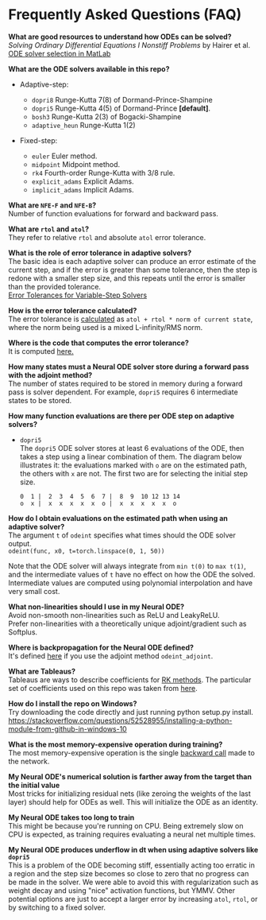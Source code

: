 # Frequently Asked Questions (FAQ)

**What are good resources to understand how ODEs can be solved?**<br>
*Solving Ordinary Differential Equations I Nonstiff Problems* by Hairer et al.<br>
[ODE solver selection in MatLab](https://blogs.mathworks.com/loren/2015/09/23/ode-solver-selection-in-matlab/)<br>

**What are the ODE solvers available in this repo?**<br>

- Adaptive-step:
  - `dopri8` Runge-Kutta 7(8) of Dormand-Prince-Shampine
  - `dopri5` Runge-Kutta 4(5) of Dormand-Prince **[default]**.
  - `bosh3` Runge-Kutta 2(3) of Bogacki-Shampine
  - `adaptive_heun` Runge-Kutta 1(2)

- Fixed-step:
  - `euler` Euler method.
  - `midpoint` Midpoint method.
  - `rk4` Fourth-order Runge-Kutta with 3/8 rule.
  - `explicit_adams` Explicit Adams.
  - `implicit_adams` Implicit Adams.


**What are `NFE-F` and `NFE-B`?**<br>
Number of function evaluations for forward and backward pass.

**What are `rtol` and `atol`?**<br>
They refer to relative `rtol` and absolute `atol` error tolerance.

**What is the role of error tolerance in adaptive solvers?**<br>
The basic idea is each adaptive solver can produce an error estimate of the current step, and if the error is greater than some tolerance, then the step is redone with a smaller step size, and this repeats until the error is smaller than the provided tolerance.<br>
[Error Tolerances for Variable-Step Solvers](https://www.mathworks.com/help/simulink/ug/types-of-solvers.html#f11-44943)

**How is the error tolerance calculated?**<br>
The error tolerance is [calculated]((https://github.com/rtqichen/torchdiffeq/blob/master/torchdiffeq/_impl/misc.py#L74)) as `atol + rtol * norm of current state`, where the norm being used is a mixed L-infinity/RMS norm. 

**Where is the code that computes the error tolerance?**<br>
It is computed [here.](https://github.com/rtqichen/torchdiffeq/blob/c4c9c61c939c630b9b88267aa56ddaaec319cb16/torchdiffeq/_impl/misc.py#L94)

**How many states must a Neural ODE solver store during a forward pass with the adjoint method?**<br>
The number of states required to be stored in memory during a forward pass is solver dependent. For example, `dopri5` requires 6 intermediate states to be stored.

**How many function evaluations are there per ODE step on adaptive solvers?**<br>

- `dopri5`<br>
	The `dopri5` ODE solver stores at least 6 evaluations of the ODE, then takes a step using a linear combination of them. The diagram below illustrates it: the evaluations marked with `o` are on the estimated path, the others with `x` are not. The first two are for selecting the initial step size.

    ```
	0  1 |  2  3  4  5  6  7 |  8  9  10 12 13 14
	o  x |  x  x  x  x  x  o |  x  x  x  x  x  o
    ```


**How do I obtain evaluations on the estimated path when using an adaptive solver?**<br>
The argument `t` of `odeint` specifies what times should the ODE solver output.<br>
```odeint(func, x0, t=torch.linspace(0, 1, 50))```

Note that the ODE solver will always integrate from `min t(0)` to `max t(1)`, and the intermediate values of `t` have no effect on how the ODE the solved. Intermediate values are computed using polynomial interpolation and have very small cost.

**What non-linearities should I use in my Neural ODE?**<br>
Avoid non-smooth non-linearities such as ReLU and LeakyReLU.<br>
Prefer non-linearities with a theoretically unique adjoint/gradient such as Softplus.

**Where is backpropagation for the Neural ODE defined?**<br>
It's defined [here](https://github.com/rtqichen/torchdiffeq/blob/master/torchdiffeq/_impl/adjoint.py) if you use the adjoint method `odeint_adjoint`.

**What are Tableaus?**<br>
Tableaus are ways to describe coefficients for [RK methods](https://en.wikipedia.org/wiki/Runge%E2%80%93Kutta_methods). The particular set of coefficients used on this repo was taken from [here](https://www.ams.org/journals/mcom/1986-46-173/S0025-5718-1986-0815836-3/).

**How do I install the repo on Windows?**<br>
Try downloading the code directly and just running python setup.py install.
https://stackoverflow.com/questions/52528955/installing-a-python-module-from-github-in-windows-10

**What is the most memory-expensive operation during training?**<br>
The most memory-expensive operation is the single [backward call](https://github.com/rtqichen/torchdiffeq/blob/master/torchdiffeq/_impl/adjoint.py#L75) made to the network.
    
**My Neural ODE's numerical solution is farther away from the target than the initial value**<br>
Most tricks for initializing residual nets (like zeroing the weights of the last layer) should help for ODEs as well. This will initialize the ODE as an identity.


**My Neural ODE takes too long to train**<br>
This might be because you're running on CPU. Being extremely slow on CPU is expected, as training requires evaluating a neural net multiple times.


**My Neural ODE produces underflow in dt when using adaptive solvers like `dopri5`**<br>
This is a problem of the ODE becoming stiff, essentially acting too erratic in a region and the step size becomes so close to zero that no progress can be made in the solver. We were able to avoid this with regularization such as weight decay and using "nice" activation functions, but YMMV. Other potential options are just to accept a larger error by increasing `atol`, `rtol`, or by switching to a fixed solver.

